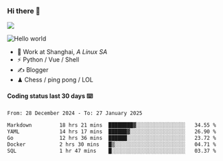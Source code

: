 ### Hi there 👋
![](https://komarev.com/ghpvc/?username=Xuhandsome)


<img src="https://github-readme-stats.vercel.app/api?username=XuHandsome&show_icons=true&theme=merko" alt="Hello world">

<br/>

- 🍻  Work at Shanghai, _A Linux SA_
- ⚡  Python / Vue / Shell
- ✍️  Blogger
- ♟  Chess / ping pong / LOL

#### Coding status last 30 days ⌨️

<!--START_SECTION:waka-->

```txt
From: 28 December 2024 - To: 27 January 2025

Markdown         18 hrs 21 mins  ████████▓░░░░░░░░░░░░░░░░   34.55 %
YAML             14 hrs 17 mins  ██████▓░░░░░░░░░░░░░░░░░░   26.90 %
Go               12 hrs 36 mins  ██████░░░░░░░░░░░░░░░░░░░   23.72 %
Docker           2 hrs 30 mins   █▒░░░░░░░░░░░░░░░░░░░░░░░   04.71 %
SQL              1 hr 47 mins    █░░░░░░░░░░░░░░░░░░░░░░░░   03.37 %
```

<!--END_SECTION:waka-->
